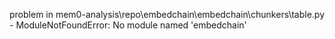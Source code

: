 problem in mem0-analysis\repo\embedchain\embedchain\chunkers\table.py - ModuleNotFoundError: No module named 'embedchain'
